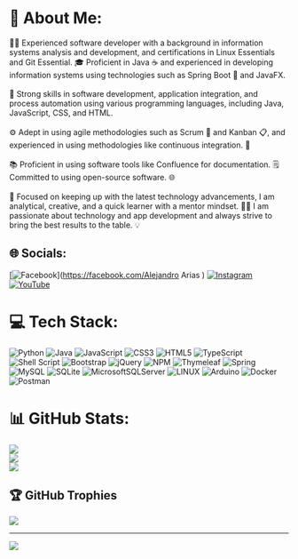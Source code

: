 # 💫 About Me:
👨‍💻 Experienced software developer with a background in information systems analysis and development, and certifications in Linux Essentials and Git Essential. 🎓 Proficient in Java ☕️ and experienced in developing information systems using technologies such as Spring Boot 🍃 and JavaFX. <br><br>🔧 Strong skills in software development, application integration, and process automation using various programming languages, including Java, JavaScript, CSS, and HTML. <br><br>⚙️ Adept in using agile methodologies such as Scrum 🔄 and Kanban 📋, and experienced in using methodologies like continuous integration. 🔄 <br><br>📚 Proficient in using software tools like Confluence for documentation. 🗒️ Committed to using open-source software. 🌐<br><br>🚀 Focused on keeping up with the latest technology advancements, I am analytical, creative, and a quick learner with a mentor mindset. 👨‍🏫 I am passionate about technology and app development and always strive to bring the best results to the table. 💡


## 🌐 Socials:
[![Facebook](https://img.shields.io/badge/Facebook-%231877F2.svg?logo=Facebook&logoColor=white)](https://facebook.com/Alejandro Arias ) [![Instagram](https://img.shields.io/badge/Instagram-%23E4405F.svg?logo=Instagram&logoColor=white)](https://instagram.com/aariaz_) [![YouTube](https://img.shields.io/badge/YouTube-%23FF0000.svg?logo=YouTube&logoColor=white)](https://youtube.com/@Aariazp) 

# 💻 Tech Stack:
![Python](https://img.shields.io/badge/python-3670A0?style=flat&logo=python&logoColor=ffdd54) ![Java](https://img.shields.io/badge/java-%23ED8B00.svg?style=flat&logo=java&logoColor=white) ![JavaScript](https://img.shields.io/badge/javascript-%23323330.svg?style=flat&logo=javascript&logoColor=%23F7DF1E) ![CSS3](https://img.shields.io/badge/css3-%231572B6.svg?style=flat&logo=css3&logoColor=white) ![HTML5](https://img.shields.io/badge/html5-%23E34F26.svg?style=flat&logo=html5&logoColor=white) ![TypeScript](https://img.shields.io/badge/typescript-%23007ACC.svg?style=flat&logo=typescript&logoColor=white) ![Shell Script](https://img.shields.io/badge/shell_script-%23121011.svg?style=flat&logo=gnu-bash&logoColor=white) ![Bootstrap](https://img.shields.io/badge/bootstrap-%23563D7C.svg?style=flat&logo=bootstrap&logoColor=white) ![jQuery](https://img.shields.io/badge/jquery-%230769AD.svg?style=flat&logo=jquery&logoColor=white) ![NPM](https://img.shields.io/badge/NPM-%23000000.svg?style=flat&logo=npm&logoColor=white) ![Thymeleaf](https://img.shields.io/badge/Thymeleaf-%23005C0F.svg?style=flat&logo=Thymeleaf&logoColor=white) ![Spring](https://img.shields.io/badge/spring-%236DB33F.svg?style=flat&logo=spring&logoColor=white) ![MySQL](https://img.shields.io/badge/mysql-%2300f.svg?style=flat&logo=mysql&logoColor=white) ![SQLite](https://img.shields.io/badge/sqlite-%2307405e.svg?style=flat&logo=sqlite&logoColor=white) ![MicrosoftSQLServer](https://img.shields.io/badge/Microsoft%20SQL%20Sever-CC2927?style=flat&logo=microsoft%20sql%20server&logoColor=white) ![LINUX](https://img.shields.io/badge/Linux-FCC624?style=flat&logo=linux&logoColor=black) ![Arduino](https://img.shields.io/badge/-Arduino-00979D?style=flat&logo=Arduino&logoColor=white) ![Docker](https://img.shields.io/badge/docker-%230db7ed.svg?style=flat&logo=docker&logoColor=white) ![Postman](https://img.shields.io/badge/Postman-FF6C37?style=flat&logo=postman&logoColor=white)
# 📊 GitHub Stats:
![](https://github-readme-stats.vercel.app/api?username=Aariazp&theme=swift&hide_border=false&include_all_commits=false&count_private=false)<br/>
![](https://github-readme-streak-stats.herokuapp.com/?user=Aariazp&theme=swift&hide_border=false)<br/>
![](https://github-readme-stats.vercel.app/api/top-langs/?username=Aariazp&theme=swift&hide_border=false&include_all_commits=false&count_private=false&layout=compact)

## 🏆 GitHub Trophies
![](https://github-profile-trophy.vercel.app/?username=Aariazp&theme=onedark&no-frame=false&no-bg=true&margin-w=4)

---
[![](https://visitcount.itsvg.in/api?id=Aariazp&icon=2&color=12)](https://visitcount.itsvg.in)

<!-- Proudly created with GPRM ( https://gprm.itsvg.in ) -->
